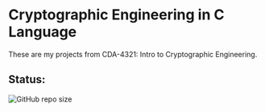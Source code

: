 # Cryptographic Engineering in C Language

These are my projects from CDA-4321: Intro to Cryptographic Engineering.

## Status:

![GitHub repo size](https://img.shields.io/github/repo-size/ADolbyB/cryptographic-engineering)